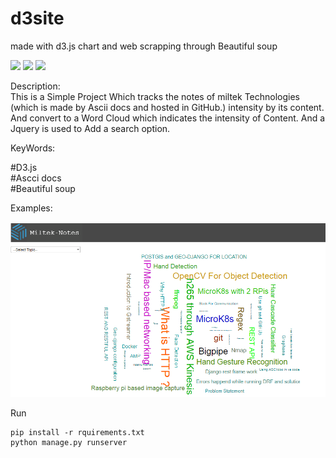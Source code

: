 # d3site
made with d3.js chart and web scrapping through Beautiful soup 

![](https://img.shields.io/badge/Beautiful%20Soup-Word%20Cloud-yellowgreen)
![](https://img.shields.io/badge/D3.js-Word%20Cloud-green)
![](https://img.shields.io/badge/AsciiDoc-Documentation-red)



Description:  <br />
This is a Simple Project Which tracks the notes of miltek Technologies (which is made by Ascii docs and hosted in GitHub.) intensity by its content. 
And convert to a Word Cloud which indicates the intensity of Content. And a Jquery is used to Add a search option.


KeyWords:

#D3.js  <br />
#Ascci docs  <br />
#Beautiful soup <br />


Examples:

![](https://github.com/Firos333/d3site/blob/master/images/Untitled.png?raw=true)

Run 
```console
pip install -r rquirements.txt
python manage.py runserver
```
